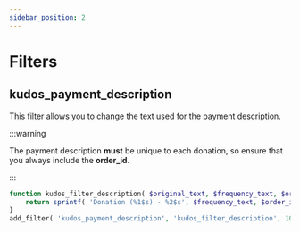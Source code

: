```yaml
---
sidebar_position: 2
---
```


# Filters

## kudos_payment_description

This filter allows you to change the text used for the payment description.

:::warning

The payment description **must** be unique to each donation, so ensure that you always include the **order_id**.

:::


```php title="functions.php"
function kudos_filter_description( $original_text, $frequency_text, $order_id ) {
    return sprintf( 'Donation (%1$s) - %2$s', $frequency_text, $order_id );
}
add_filter( 'kudos_payment_description', 'kudos_filter_description', 10, 3 );
```